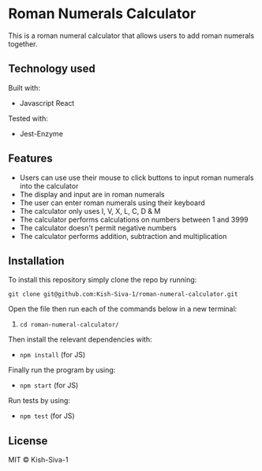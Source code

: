 # Roman Numerals Calculator

This is a roman numeral calculator that allows users to add roman numerals together.

## Technology used

Built with:

* Javascript React

Tested with:

* Jest-Enzyme

## Features

* Users can use use their mouse to click buttons to input roman numerals into the calculator
* The display and input are in roman numerals
* The user can enter roman numerals using their keyboard
* The calculator only uses I, V, X, L, C, D & M
* The calculator performs calculations on numbers between 1 and 3999
* The calculator doesn't permit negative numbers
* The calculator performs addition, subtraction and multiplication

## Installation

To install this repository simply clone the repo by running:

```Git
git clone git@github.com:Kish-Siva-1/roman-numeral-calculator.git
```

Open the file then run each of the commands below in a new terminal:

1. `cd roman-numeral-calculator/`

Then install the relevant dependencies with:  

* `npm install` (for JS)

Finally run the program by using:

* `npm start` (for JS)

Run tests by using:

* `npm test` (for JS)

## License

MIT © Kish-Siva-1
